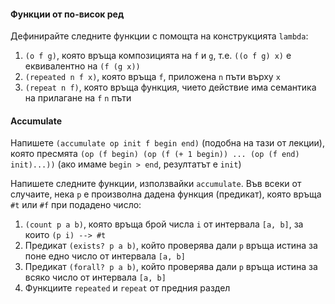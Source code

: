 #### Функции от по-висок ред
Дефинирайте следните функции с помощта на конструкцията `lambda`:
1. `(o f g)`, която връща композицията на `f` и `g`, т.е. `((o f g) x)` е
еквивалентно на `(f (g x))`
1. `(repeated n f x)`, която връща `f`, приложена `n` пъти върху `x`
1. `(repeat n f)`, която връща функция, чието действие има семантика на
прилагане на `f` `n` пъти

#### Accumulate
Напишете `(accumulate op init f begin end)` (подобна на тази от лекции), която
пресмята `(op (f begin) (op (f (+ 1 begin)) ... (op (f end) init)...))`
(ако имаме `begin > end`, резултатът е `init`)

Напишете следните функции, използвайки `accumulate`. Във всеки от случаите, нека `p` е произволна дадена функция (предикат), която връща `#t` или `#f` при подадено число:
1. `(count p a b)`, която връща брой числа `i` от интервала `[a, b]`, за които
`(p i) --> #t`
1. Предикат `(exists? p a b)`, който проверява дали `p` връща истина за поне едно
число от интервала `[a, b]`
1. Предикат `(forall? p a b)`, който проверява дали `p` връща истина за всяко
число от интервала `[a, b]`
1. Функциите `repeated` и `repeat` от предния раздел
